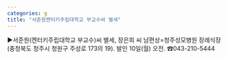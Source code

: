 ```yaml
---
categories: g
title: "서준원켄터키주립대학교 부교수씨 별세"
---
```

▶서준원(켄터키주립대학교 부교수)씨 별세, 장은희 씨 남편상=청주성모병원 장례식장(충청북도 청주시 청원구 주성로 173의 19). 발인 10일(월) 오전. ☎043-210-5444